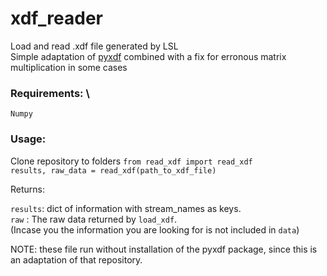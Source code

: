 # xdf_reader

Load and read .xdf file generated by LSL \
Simple adaptation of [pyxdf](https://github.com/xdf-modules/xdf-python/blob/d642dbf86f17b8dd94cce56ff339dd57e6d3774a/pyxdf/pyxdf.py) combined with a fix for erronous matrix multiplication in some cases

### Requirements: \
  ```Numpy```

### Usage:
Clone repository to folders
```from read_xdf import read_xdf``` \
```results, raw_data = read_xdf(path_to_xdf_file)```

Returns:

```results```: dict of information with stream_names as keys. \
```raw``` : The raw data returned by ```load_xdf```. \
           (Incase you the information you are looking for is not included in ```data```)
           
NOTE: these file run without installation of the pyxdf package, since this is an adaptation of that repository.
